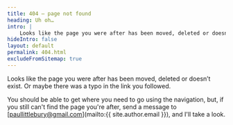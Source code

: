 ```yaml
---
title: 404 – page not found
heading: Uh oh…
intro: |
    Looks like the page you were after has been moved, deleted or doesn’t exist.
hideIntro: false
layout: default
permalink: 404.html
excludeFromSitemap: true
---
```


Looks like the page you were after has been moved, deleted or doesn’t exist. Or maybe there was a typo in the link you followed.

You should be able to get where you need to go using the navigation, but, if you still can't find the page you're after, send a message to [paullittlebury@gmail.com](mailto:{{ site.author.email }}), and I'll take a look.
